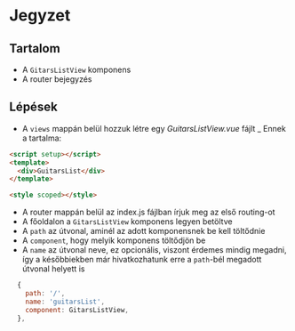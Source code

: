 # Jegyzet

## Tartalom
- A `GitarsListView` komponens
- A router bejegyzés

## Lépések
- A `views` mappán belül hozzuk létre egy _GuitarsListView.vue_ fájlt 
_ Ennek a tartalma:

```html
<script setup></script>
<template>
  <div>GuitarsList</div>
</template>

<style scoped></style>
```

- A router mappán belül az index.js fájlban írjuk meg az első routing-ot
- A főoldalon a `GitarsListView` komponens legyen betöltve
- A `path` az útvonal, aminél az adott komponensnek be kell töltődnie 
- A `component`, hogy melyik komponens töltődjön be
- A `name` az útvonal neve, ez opcionális, viszont érdemes mindig megadni, így a későbbiekben már hivatkozhatunk erre a `path`-bél megadott útvonal helyett is

```js
  {
    path: '/',
    name: 'guitarsList',
    component: GitarsListView,
  },
``` 